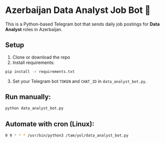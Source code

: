 
# Azerbaijan Data Analyst Job Bot 🤖

This is a Python-based Telegram bot that sends daily job postings for **Data Analyst** roles in Azerbaijan.

## Setup

1. Clone or download the repo
2. Install requirements:  
```bash
pip install -r requirements.txt
```
3. Set your Telegram bot `TOKEN` and `CHAT_ID` in `data_analyst_bot.py`.

## Run manually:
```bash
python data_analyst_bot.py
```

## Automate with cron (Linux):
```bash
0 9 * * * /usr/bin/python3 /tam/yol/data_analyst_bot.py
```
